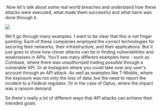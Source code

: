  Now let's talk about some real world breaches and understand how these attacks were executed, what made them successful and what harm was done through it. 

![](https://kajabi-storefronts-production.kajabi-cdn.com/kajabi-storefronts-production/file-uploads/site/2147573912/products/1cf6738-722-281-b8c-a7425a687dfb_BreachOverviewSlide.jpg)

We'll go through many examples. I want to be clear that this is not finger pointing. Each of these companies employed the correct technologies for securing their networks, their infrastructure, and their applications. But it just goes to show how clever attacks can be in finding vulnerabilities and weaknesses in APIs. You'll see many different examples here - such as Coinbase, where there was unauthorized trading possible through a vulnerable API. Or at Instagram where you could take over any user's account through an API attack. As well as examples like T-Mobile, where the exposure was not only the loss of data, but the need to report the incident to a Federal regulator. Or in the case of Optus, where the impact was a ransom demand.

So there's really a lot of different ways that API attacks can achieve their intended goals.